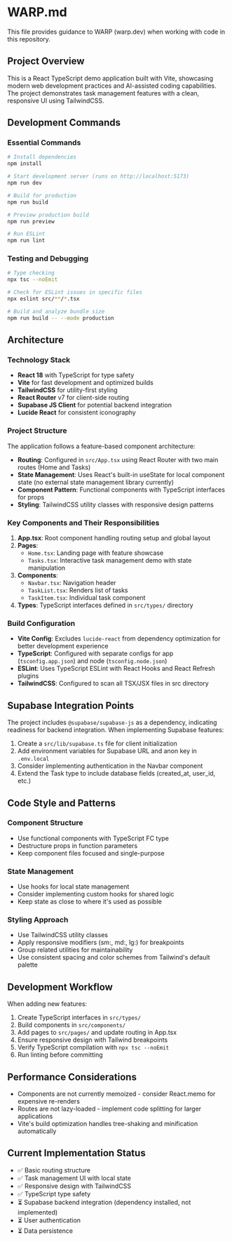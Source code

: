 # WARP.md

This file provides guidance to WARP (warp.dev) when working with code in this repository.

## Project Overview

This is a React TypeScript demo application built with Vite, showcasing modern web development practices and AI-assisted coding capabilities. The project demonstrates task management features with a clean, responsive UI using TailwindCSS.

## Development Commands

### Essential Commands
```bash
# Install dependencies
npm install

# Start development server (runs on http://localhost:5173)
npm run dev

# Build for production
npm run build

# Preview production build
npm run preview

# Run ESLint
npm run lint
```

### Testing and Debugging
```bash
# Type checking
npx tsc --noEmit

# Check for ESLint issues in specific files
npx eslint src/**/*.tsx

# Build and analyze bundle size
npm run build -- --mode production
```

## Architecture

### Technology Stack
- **React 18** with TypeScript for type safety
- **Vite** for fast development and optimized builds
- **TailwindCSS** for utility-first styling
- **React Router** v7 for client-side routing
- **Supabase JS Client** for potential backend integration
- **Lucide React** for consistent iconography

### Project Structure
The application follows a feature-based component architecture:

- **Routing**: Configured in `src/App.tsx` using React Router with two main routes (Home and Tasks)
- **State Management**: Uses React's built-in useState for local component state (no external state management library currently)
- **Component Pattern**: Functional components with TypeScript interfaces for props
- **Styling**: TailwindCSS utility classes with responsive design patterns

### Key Components and Their Responsibilities

1. **App.tsx**: Root component handling routing setup and global layout
2. **Pages**: 
   - `Home.tsx`: Landing page with feature showcase
   - `Tasks.tsx`: Interactive task management demo with state manipulation
3. **Components**:
   - `Navbar.tsx`: Navigation header
   - `TaskList.tsx`: Renders list of tasks
   - `TaskItem.tsx`: Individual task component
4. **Types**: TypeScript interfaces defined in `src/types/` directory

### Build Configuration

- **Vite Config**: Excludes `lucide-react` from dependency optimization for better development experience
- **TypeScript**: Configured with separate configs for app (`tsconfig.app.json`) and node (`tsconfig.node.json`)
- **ESLint**: Uses TypeScript ESLint with React Hooks and React Refresh plugins
- **TailwindCSS**: Configured to scan all TSX/JSX files in src directory

## Supabase Integration Points

The project includes `@supabase/supabase-js` as a dependency, indicating readiness for backend integration. When implementing Supabase features:

1. Create a `src/lib/supabase.ts` file for client initialization
2. Add environment variables for Supabase URL and anon key in `.env.local`
3. Consider implementing authentication in the Navbar component
4. Extend the Task type to include database fields (created_at, user_id, etc.)

## Code Style and Patterns

### Component Structure
- Use functional components with TypeScript FC type
- Destructure props in function parameters
- Keep component files focused and single-purpose

### State Management
- Use hooks for local state management
- Consider implementing custom hooks for shared logic
- Keep state as close to where it's used as possible

### Styling Approach
- Use TailwindCSS utility classes
- Apply responsive modifiers (sm:, md:, lg:) for breakpoints
- Group related utilities for maintainability
- Use consistent spacing and color schemes from Tailwind's default palette

## Development Workflow

When adding new features:
1. Create TypeScript interfaces in `src/types/`
2. Build components in `src/components/`
3. Add pages to `src/pages/` and update routing in App.tsx
4. Ensure responsive design with Tailwind breakpoints
5. Verify TypeScript compilation with `npx tsc --noEmit`
6. Run linting before committing

## Performance Considerations

- Components are not currently memoized - consider React.memo for expensive re-renders
- Routes are not lazy-loaded - implement code splitting for larger applications
- Vite's build optimization handles tree-shaking and minification automatically

## Current Implementation Status

- ✅ Basic routing structure
- ✅ Task management UI with local state
- ✅ Responsive design with TailwindCSS
- ✅ TypeScript type safety
- ⏳ Supabase backend integration (dependency installed, not implemented)
- ⏳ User authentication
- ⏳ Data persistence